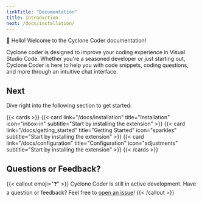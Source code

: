 ```yaml
---
linkTitle: "Documentation"
title: Introduction
next: /docs/installation/
---
```


👋 Hello! Welcome to the Cyclone Coder documentation!

Cyclone coder is designed to improve your coding experience in Visual Studio Code. Whether you're a seasoned developer or just starting out, Cyclone Coder is here to help you with code snippets, coding questions, and more through an intuitive chat interface.

## Next

Dive right into the following section to get started:

{{< cards >}}
{{< card link="/docs/installation" title="Installation" icon="inbox-in" subtitle="Start by installing the extension" >}}
{{< card link="/docs/getting_started" title="Getting Started" icon="sparkles" subtitle="Start by installing the extension" >}}
{{< card link="/docs/configuration" title="Configuration" icon="adjustments" subtitle="Start by installing the extension" >}}
{{< /cards >}}

## Questions or Feedback?

{{< callout emoji="❓" >}}
Cyclone Coder is still in active development.
Have a question or feedback? Feel free to [open an issue](https://github.com/GaneshMystic/CycloneCoderDocs/issues)!
{{< /callout >}}

